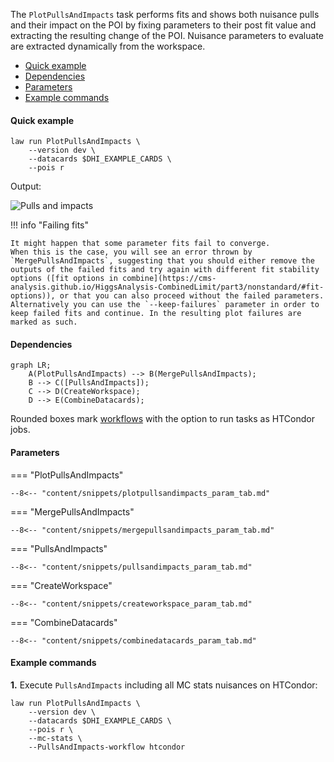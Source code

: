 The `PlotPullsAndImpacts` task performs fits and shows both nuisance pulls and their impact on the POI by fixing parameters to their post fit value and extracting the resulting change of the POI.
Nuisance parameters to evaluate are extracted dynamically from the workspace.

- [Quick example](#quick-example)
- [Dependencies](#dependencies)
- [Parameters](#parameters)
- [Example commands](#example-commands)


#### Quick example

```shell
law run PlotPullsAndImpacts \
    --version dev \
    --datacards $DHI_EXAMPLE_CARDS \
    --pois r
```

Output:

![Pulls and impacts](../images/pulls_impacts__poi_r__params_r_qqhh1.0_r_gghh1.0_kl1.0_kt1.0_CV1.0_C2V1.0.png)


!!! info "Failing fits"

    It might happen that some parameter fits fail to converge.
    When this is the case, you will see an error thrown by `MergePullsAndImpacts`, suggesting that you should either remove the outputs of the failed fits and try again with different fit stability options ([fit options in combine](https://cms-analysis.github.io/HiggsAnalysis-CombinedLimit/part3/nonstandard/#fit-options)), or that you can also proceed without the failed parameters.
    Alternatively you can use the `--keep-failures` parameter in order to keep failed fits and continue. In the resulting plot failures are marked as such.


#### Dependencies

```mermaid
graph LR;
    A(PlotPullsAndImpacts) --> B(MergePullsAndImpacts);
    B --> C([PullsAndImpacts]);
    C --> D(CreateWorkspace);
    D --> E(CombineDatacards);
```

Rounded boxes mark [workflows](practices.md#workflows) with the option to run tasks as HTCondor jobs.


#### Parameters

=== "PlotPullsAndImpacts"

    --8<-- "content/snippets/plotpullsandimpacts_param_tab.md"

=== "MergePullsAndImpacts"

    --8<-- "content/snippets/mergepullsandimpacts_param_tab.md"

=== "PullsAndImpacts"

    --8<-- "content/snippets/pullsandimpacts_param_tab.md"

=== "CreateWorkspace"

    --8<-- "content/snippets/createworkspace_param_tab.md"

=== "CombineDatacards"

    --8<-- "content/snippets/combinedatacards_param_tab.md"


#### Example commands

**1.** Execute `PullsAndImpacts` including all MC stats nuisances on HTCondor:

```shell hl_lines="5-6"
law run PlotPullsAndImpacts \
    --version dev \
    --datacards $DHI_EXAMPLE_CARDS \
    --pois r \
    --mc-stats \
    --PullsAndImpacts-workflow htcondor
```
